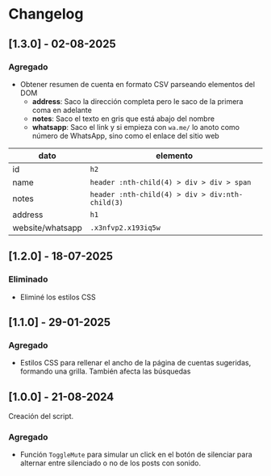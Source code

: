 # Changelog

## [1.3.0] - 02-08-2025

### Agregado

- Obtener resumen de cuenta en formato CSV parseando elementos del DOM
  - **address**: Saco la dirección completa pero le saco de la primera coma en adelante
  - **notes**: Saco el texto en gris que está abajo del nombre
  - **whatsapp**: Saco el link y si empieza con `wa.me/` lo anoto como número de WhatsApp, sino como
    el enlace del sitio web

| dato             | elemento                                        |
| ---------------- | ----------------------------------------------- |
| id               | `h2`                                            |
| name             | `header :nth-child(4) > div > div > span`       |
| notes            | `header :nth-child(4) > div > div:nth-child(3)` |
| address          | `h1`                                            |
| website/whatsapp | `.x3nfvp2.x193iq5w`                             |

## [1.2.0] - 18-07-2025

### Eliminado

- Eliminé los estilos CSS

## [1.1.0] - 29-01-2025

### Agregado

- Estilos CSS para rellenar el ancho de la página de cuentas sugeridas, formando una grilla.
  También afecta las búsquedas

## [1.0.0] - 21-08-2024

Creación del script.

### Agregado

- Función `ToggleMute` para simular un click en el botón de silenciar para alternar entre silenciado o no
  de los posts con sonido.
